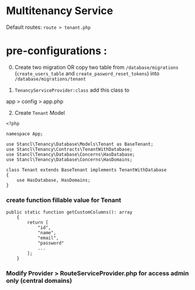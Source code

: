 # Multitenancy Service

Default routes: 
`route > tenant.php`



# pre-configurations :


0. Create two migration OR copy two table from `/database/migrations` (`create_users_table` and `create_pasword_reset_tokens`) into `/database/migrations/tenant`


1. `TenancyServiceProvider:class` add this  class to 

 app > config > app.php

2. Create `Tenant` Model 

```
<?php

namespace App;

use Stancl\Tenancy\Database\Models\Tenant as BaseTenant;
use Stancl\Tenancy\Contracts\TenantWithDatabase;
use Stancl\Tenancy\Database\Concerns\HasDatabase;
use Stancl\Tenancy\Database\Concerns\HasDomains;

class Tenant extends BaseTenant implements TenantWithDatabase
{
    use HasDatabase, HasDomains;
}
```



### create function fillable value for Tenant 

```
public static function getCustomColumns(): array
    {
        return [
            "id",
            "name",
            "email",
            "password"
            ...
        ];
    }
```


### Modify Provider > RouteServiceProvider.php for access admin only (central domains)

